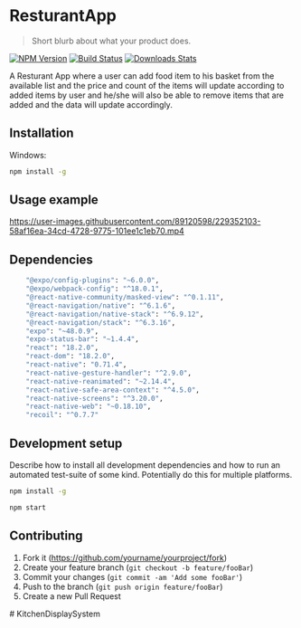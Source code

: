 ﻿# ResturantApp
> Short blurb about what your product does.

[![NPM Version][npm-image]][npm-url]
[![Build Status][travis-image]][travis-url]
[![Downloads Stats][npm-downloads]][npm-url]

A Resturant App where a user can add food item to his basket from the available list and the price and count of the items will update according to added items by user and he/she will also be able to remove items that are added and the data will update accordingly.


## Installation

Windows:

```sh
npm install -g 
```

## Usage example
https://user-images.githubusercontent.com/89120598/229352103-58af16ea-34cd-4728-9775-101ee1c1eb70.mp4



## Dependencies
```sh
    "@expo/config-plugins": "~6.0.0",
    "@expo/webpack-config": "^18.0.1",
    "@react-native-community/masked-view": "^0.1.11",
    "@react-navigation/native": "^6.1.6",
    "@react-navigation/native-stack": "^6.9.12",
    "@react-navigation/stack": "^6.3.16",
    "expo": "~48.0.9",
    "expo-status-bar": "~1.4.4",
    "react": "18.2.0",
    "react-dom": "18.2.0",
    "react-native": "0.71.4",
    "react-native-gesture-handler": "^2.9.0",
    "react-native-reanimated": "~2.14.4",
    "react-native-safe-area-context": "^4.5.0",
    "react-native-screens": "^3.20.0",
    "react-native-web": "~0.18.10",
    "recoil": "^0.7.7"
 ```


## Development setup

Describe how to install all development dependencies and how to run an automated test-suite of some kind. Potentially do this for multiple platforms.

```sh
npm install -g
```
```sh
npm start
```



## Contributing

1. Fork it (<https://github.com/yourname/yourproject/fork>)
2. Create your feature branch (`git checkout -b feature/fooBar`)
3. Commit your changes (`git commit -am 'Add some fooBar'`)
4. Push to the branch (`git push origin feature/fooBar`)
5. Create a new Pull Request

<!-- Markdown link & img dfn's -->
[npm-image]: https://img.shields.io/npm/v/datadog-metrics.svg?style=flat-square
[npm-url]: https://npmjs.org/package/datadog-metrics
[npm-downloads]: https://img.shields.io/npm/dm/datadog-metrics.svg?style=flat-square
[travis-image]: https://img.shields.io/travis/dbader/node-datadog-metrics/master.svg?style=flat-square
[travis-url]: https://travis-ci.org/dbader/node-datadog-metrics
[wiki]: https://github.com/yourname/yourproject/wiki

 
#   K i t c h e n D i s p l a y S y s t e m  
 